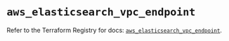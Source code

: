 # `aws_elasticsearch_vpc_endpoint`

Refer to the Terraform Registry for docs: [`aws_elasticsearch_vpc_endpoint`](https://registry.terraform.io/providers/hashicorp/aws/6.7.0/docs/resources/elasticsearch_vpc_endpoint).
